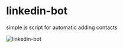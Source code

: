 # linkedin-bot
simple js script for automatic adding contacts

![linkedin-bot](https://github.com/snmslavk/linkedin-bot/blob/master/b7f6ca42f44f684341ae93781cf208a2.gif)
